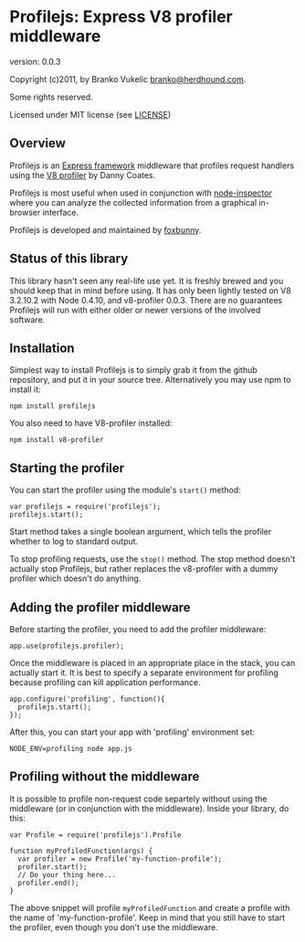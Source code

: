Profilejs: Express V8 profiler middleware
=========================================

version: 0.0.3

Copyright (c)2011, by Branko Vukelic <branko@herdhound.com>.

Some rights reserved. 

Licensed under MIT license (see
[LICENSE](https://raw.github.com/HerdHound/profilejs/master/LICENSE))

Overview
--------

Profilejs is an [Express framework](http://www.expressjs.com/) middleware 
that profiles request handlers using the 
[V8 profiler](http://github.com/dannycoates/v8-profiler) by Danny Coates.

Profilejs is most useful when used in conjunction with 
[node-inspector](http://github.com/dannycoates/node-inspector)
where you can analyze the collected information from a graphical 
in-browser interface.

Profilejs is developed and maintained by 
[foxbunny](http://github.com/foxbunny).

Status of this library
----------------------
 
This library hasn't seen any real-life use yet. It is freshly brewed and you
should keep that in mind before using. It has only been lightly tested on V8
3.2.10.2 with Node 0.4.10, and v8-profiler 0.0.3. There are no guarantees
Profilejs will run with either older or newer versions of the involved
software.

Installation
------------

Simplest way to install Profilejs is to simply grab it from the github
repository, and put it in your source tree. Alternatively you may use npm to 
install it:

    npm install profilejs

You also need to have V8-profiler installed:

    npm install v8-profiler

Starting the profiler
---------------------

You can start the profiler using the module's ``start()`` method:

    var profilejs = require('profilejs');
    profilejs.start();

Start method takes a single boolean argument, which tells the profiler whether
to log to standard output.

To stop profiling requests, use the ``stop()`` method. The stop method doesn't
actually stop Profilejs, but rather replaces the v8-profiler with a dummy
profiler which doesn't do anything.

Adding the profiler middleware
------------------------------

Before starting the profiler, you need to add the profiler middleware:

    app.use(profilejs.profiler);

Once the middleware is placed in an appropriate place in the stack, you can 
actually start it. It is best to specify a separate environment for profiling
because profiling can kill application performance.

    app.configure('profiling', function(){
      profilejs.start();
    });

After this, you can start your app with 'profiling' environment set:

    NODE_ENV=profiling node app.js

Profiling without the middleware
--------------------------------

It is possible to profile non-request code separtely without using the
middleware (or in conjunction with the middleware). Inside your library,
do this:

    var Profile = require('profilejs').Profile

    function myProfiledFunction(args) {
      var profiler = new Profile('my-function-profile');
      profiler.start();
      // Do your thing here...
      profiler.end();
    }

The above snippet will profile ``myProfiledFunction`` and create a profile with
the name of 'my-function-profile'. Keep in mind that you still have to start
the profiler, even though you don't use the middleware.
